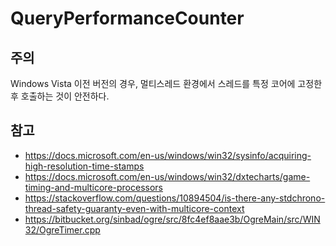 # QueryPerformanceCounter

## 주의
Windows Vista 이전 버전의 경우, 멀티스레드 환경에서 스레드를 특정 코어에 고정한 후 호출하는 것이 안전하다.

## 참고
- https://docs.microsoft.com/en-us/windows/win32/sysinfo/acquiring-high-resolution-time-stamps
- https://docs.microsoft.com/en-us/windows/win32/dxtecharts/game-timing-and-multicore-processors
- https://stackoverflow.com/questions/10894504/is-there-any-stdchrono-thread-safety-guaranty-even-with-multicore-context
- https://bitbucket.org/sinbad/ogre/src/8fc4ef8aae3b/OgreMain/src/WIN32/OgreTimer.cpp
